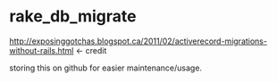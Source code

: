 rake_db_migrate
===============

http://exposinggotchas.blogspot.ca/2011/02/activerecord-migrations-without-rails.html <- credit

storing this on github for easier maintenance/usage. 

